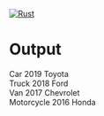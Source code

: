 [![Rust](https://github.com/danieloraca/rust-shorts/make-me-impl/actions/workflows/rust.yml/badge.svg)](https://github.com/danieloraca/rust-shorts/make-me-impl/actions/workflows/rust.yml)

# Output

Car 2019 Toyota\
Truck 2018 Ford\
Van 2017 Chevrolet\
Motorcycle 2016 Honda
